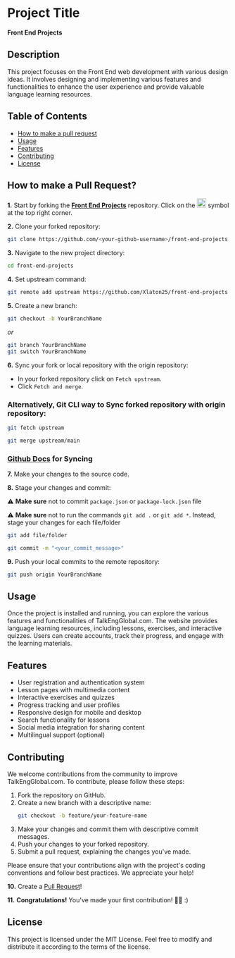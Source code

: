 # Project Title

**Front End Projects**

## Description

This project focuses on the Front End web development with various design ideas. It involves designing and implementing various features and functionalities to enhance the user experience and provide valuable language learning resources. 

## Table of Contents

- [How to make a pull request](#how-to-make-a-pull-request)
- [Usage](#usage)
- [Features](#features)
- [Contributing](#contributing)
- [License](#license)

## How to make a Pull Request?

**1.** Start by forking the [**Front End Projects**](https://github.com/Xlaton25/front-end-projects) repository. Click on the <a href="https://github.com/Xlaton25/front-end-projects"><img src="https://i.imgur.com/G4z1kEe.png" height="21" width="21"></a> symbol at the top right corner.

**2.** Clone your forked repository:

```bash
git clone https://github.com/<your-github-username>/front-end-projects
```

**3.** Navigate to the new project directory:

```bash
cd front-end-projects
```

**4.** Set upstream command:

```bash
git remote add upstream https://github.com/Xlaton25/front-end-projects
```

**5.** Create a new branch:

```bash
git checkout -b YourBranchName
```
<i>or</i>
```bash
git branch YourBranchName
git switch YourBranchName
``` 

**6.** Sync your fork or local repository with the origin repository:

- In your forked repository click on `Fetch upstream`.
- Click `Fetch and merge`.

### Alternatively, Git CLI way to Sync forked repository with origin repository:

```bash
git fetch upstream
```

```bash
git merge upstream/main
```

### [Github Docs](https://docs.github.com/en/github/collaborating-with-pull-requests/addressing-merge-conflicts/resolving-a-merge-conflict-on-github) for Syncing

**7.** Make your changes to the source code.

**8.** Stage your changes and commit:

⚠️ **Make sure** not to commit `package.json` or `package-lock.json` file

⚠️ **Make sure** not to run the commands ```git add .``` or ```git add *```. Instead, stage your changes for each file/folder

```bash
git add file/folder
```

```bash
git commit -m "<your_commit_message>"
```

**9.** Push your local commits to the remote repository:

```bash
git push origin YourBranchName
```


## Usage
Once the project is installed and running, you can explore the various features and functionalities of TalkEngGlobal.com. The website provides language learning resources, including lessons, exercises, and interactive quizzes. Users can create accounts, track their progress, and engage with the learning materials.

## Features
- User registration and authentication system
- Lesson pages with multimedia content
- Interactive exercises and quizzes
- Progress tracking and user profiles
- Responsive design for mobile and desktop
- Search functionality for lessons
- Social media integration for sharing content
- Multilingual support (optional)

## Contributing
We welcome contributions from the community to improve TalkEngGlobal.com. To contribute, please follow these steps:

1. Fork the repository on GitHub.
2. Create a new branch with a descriptive name:
   ```bash
   git checkout -b feature/your-feature-name
3. Make your changes and commit them with descriptive commit messages.
4. Push your changes to your forked repository.
5. Submit a pull request, explaining the changes you've made.

Please ensure that your contributions align with the project's coding conventions and follow best practices. We appreciate your help!


**10.** Create a [Pull Request](https://help.github.com/en/github/collaborating-with-issues-and-pull-requests/creating-a-pull-request)!

**11.** **Congratulations!** You've made your first contribution! 🙌🏼 :)

## License
This project is licensed under the MIT License. Feel free to modify and distribute it according to the terms of the license.
